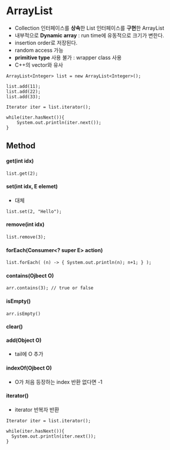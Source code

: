 
# ArrayList  

  * Collection 인터페이스를 **상속**한 List 인터페이스를 **구현**한 ArrayList  
  * 내부적으로 **Dynamic array** : run time에 유동적으로 크기가 변한다.  
  * insertion order로 저장된다.  
  * random access 가능  
  * **primitive type** 사용 불가 : wrapper class 사용  
  * C++의 vector와 유사  

```
ArrayList<Integer> list = new ArrayList<Integer>();

list.add(11);
list.add(22);
list.add(33);

Iterator iter = list.iterator();

while(iter.hasNext()){
    System.out.println(iter.next());
}

```


## Method  

#### get(int idx)  
```
list.get(2);
```

#### set(int idx, E elemet)  
 * 대체  
```
list.set(2, "Hello");
```

#### remove(int idx)  
```
list.remove(3);
```

#### forEach(Consumer<? super E> action)  
```
list.forEach( (n) -> { System.out.println(n); n+1; } );
```

#### contains(Ojbect O)  
```
arr.contains(3); // true or false
```

#### isEmpty()  
```
arr.isEmpty()
```
#### clear()  

#### add(Object O)  
  * tail에 O 추가  
  
#### indexOf(Ojbect O)  
  * O가 처음 등장하는 index 반환 없다면 -1  
  
#### iterator()  
  * iterator 반복자 반환  
  
```
Iterator iter = list.iterator();

while(iter.hasNext()){
  System.out.println(iter.next());
}
```

